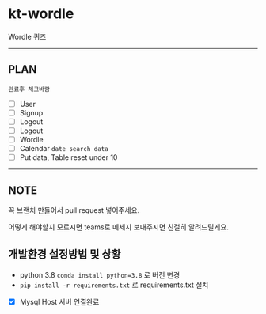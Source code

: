 # kt-wordle

Wordle 퀴즈

---

## PLAN

`완료후 체크바람`

- [ ] User
- [ ] Signup
- [ ] Logout
- [ ] Logout
- [ ] Wordle
- [ ] Calendar `date search data`
- [ ] Put data, Table reset under 10

---

## NOTE

꼭 브랜치 만들어서 pull request 넣어주세요.

어떻게 해야할지 모르시면 teams로 메세지 보내주시면 친절히 알려드릴게요.

## 개발환경 설정방법 및 상황

- python 3.8 `conda install python=3.8` 로 버전 변경
- `pip install -r requirements.txt` 로 requirements.txt 설치

- [x] Mysql Host 서버 연결완료
